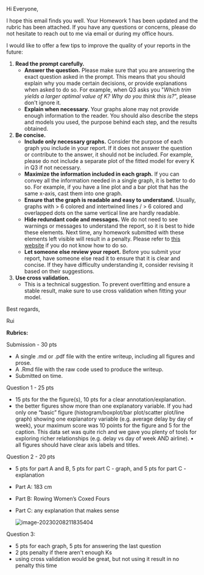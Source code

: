 Hi Everyone,

I hope this email finds you well. Your Homework 1 has been updated and the rubric has been attached. If you have any questions or concerns, please do not hesitate to reach out to me via email or during my office hours.

I would like to offer a few tips to improve the quality of your reports in the future:

1. **Read the prompt carefully.**
   - **Answer the question.** Please make sure that you are answering the exact question asked in the prompt. This means that you should explain why you made certain decisions, or provide explanations when asked to do so. For example, when Q3 asks you "*Which trim yields a larger optimal value of K? Why do you think this is?*", please don't ignore it. 
   - **Explain when necessary.** Your graphs alone may not provide enough information to the reader. You should also describe the steps and models you used, the purpose behind each step, and the results obtained. 
2. **Be concise.**
   - **Include only necessary graphs.** Consider the purpose of each graph you include in your report. If it does not answer the question or contribute to the answer, it should not be included. For example, please do not include a separate plot of the fitted model for every K in Q3 if not necessary.
   - **Maximize the information included in each graph.** If you can convey all the information needed in a single graph, it is better to do so. For example, if you have a line plot and a bar plot that has the same x-axis, cast them into one graph. 
   - **Ensure that the graph is readable and easy to understand.** Usually, graphs with > 6 colored and intertwined lines / > 6 colored and overlapped dots on the same vertical line are hardly readable.
   - **Hide redundant code and messages.** We do not need to see warnings or messages to understand the report, so it is best to hide these elements. Next time, any homework submitted with these elements left visible will result in a penalty. Please refer to [this website](https://bookdown.org/yihui/rmarkdown-cookbook/hide-one.html) if you do not know how to do so.
   - **Let someone else review your report.** Before you submit your report, have someone else read it to ensure that it is clear and concise. If they have difficulty understanding it, consider revising it based on their suggestions.
3. **Use cross validation.**
   - This is a technical suggestion. To prevent overfitting and ensure a stable result, make sure to use cross validation when fitting your model.

Best regards,

Rui



**Rubrics:**

Submission - 30 pts

- A single .md or .pdf file with the entire writeup, including all figures and prose. 
- A .Rmd file with the raw code used to produce the writeup.
- Submitted on time.

Question 1 - 25 pts

- 15 pts for the the figure(s), 10 pts for a clear annotation/explanation. 
- the better figures show more than one explanatory variable. If you had only one “basic” figure
  (histogram/boxplot/bar plot/scatter plot/line graph) showing one explanatory variable (e.g. average delay by day of week), your maximum score was 10 points for the figure and 5 for the caption. This data set was quite rich and we gave you plenty of tools for exploring richer relationships (e.g. delay vs day of week AND airline).
  • all figures should have clear axis labels and titles.

Question 2 - 20 pts

- 5 pts for part A and B, 5 pts for part C - graph, and 5 pts for part C - explanation

- Part A: 183 cm

- Part B: Rowing Women’s Coxed Fours

- Part C: any explanation that makes sense

  ![image-20230208211835404](C:\Users\ruizu\AppData\Roaming\Typora\typora-user-images\image-20230208211835404.png)

Question 3:

- 5 pts for each graph, 5 pts for answering the last question
- 2 pts penalty if there aren't enough Ks
- using cross validation would be great, but not using it result in no penalty this time

